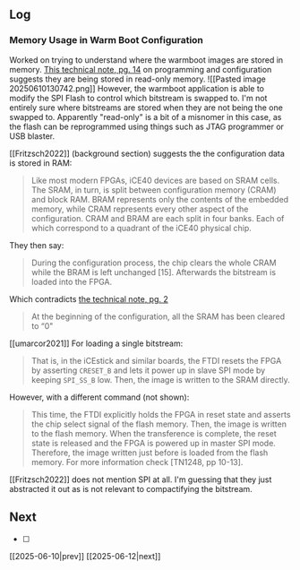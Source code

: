 ## Log
### Memory Usage in Warm Boot Configuration
Worked on trying to understand where the warmboot images are stored in memory. [This technical note, pg. 14](https://www.workver.com/wv/FPGA/iCE40ProgrammingandConfiguration.pdf) on programming and configuration suggests they are being stored in read-only memory. ![[Pasted image 20250610130742.png]]
However, the warmboot application is able to modify the SPI Flash to control which bitstream is swapped to. I'm not entirely sure where bitstreams are stored when they are not being the one swapped to. Apparently "read-only" is a bit of a misnomer in this case, as the flash can be reprogrammed using things such as JTAG programmer or USB blaster.

[[Fritzsch2022]] (background section) suggests the the configuration data is stored in RAM:
>Like most modern FPGAs, iCE40 devices are based on SRAM cells. The SRAM, in turn, is split between configuration memory (CRAM) and block RAM. BRAM represents only the contents of the embedded memory, while CRAM represents every other aspect of the configuration. CRAM and BRAM are each split in four banks. Each of which correspond to a quadrant of the iCE40 physical chip.

They then say:
>During the configuration process, the chip clears the whole CRAM while the BRAM is left unchanged [15]. Afterwards the bitstream is loaded into the FPGA.

Which contradicts [the technical note, pg. 2](https://www.workver.com/wv/FPGA/iCE40ProgrammingandConfiguration.pdf)
> At the beginning of the configuration, all the SRAM has been cleared to “0"

[[umarcor2021]] For loading a single bitstream:
>That is, in the iCEstick and similar boards, the FTDI resets the FPGA by asserting `CRESET_B` and lets it power up in slave SPI mode by keeping `SPI_SS_B` low. Then, the image is written to the SRAM directly.

However, with a different command (not shown):
>This time, the FTDI explicitly holds the FPGA in reset state and asserts the chip select signal of the flash memory. Then, the image is written to the flash memory. When the transference is complete, the reset state is released and the FPGA is powered up in master SPI mode. Therefore, the image written just before is loaded from the flash memory. For more information check [TN1248, pp 10-13].

[[Fritzsch2022]] does not mention SPI at all. I'm guessing that they just abstracted it out as is not relevant to compactifying the bitstream. 
## Next
- [ ]

[[2025-06-10|prev]] [[2025-06-12|next]]
